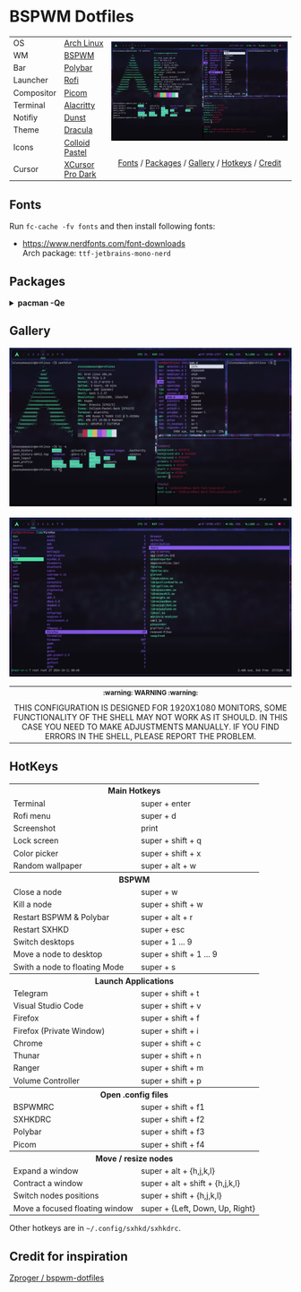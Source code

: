 <h1 align="left">BSPWM Dotfiles</h1> 

<table>
      <tr>
            <td>OS</td>
            <td><a target="_blank" href="https://archlinux.org/">Arch Linux</a></td>
            <td rowspan="10">
                  <img align="center" src="https://raw.githubusercontent.com/alexeymasasin/dotfiles/refs/heads/main/images/bspwm.png"/>
                  <br/><br/>
                  <p align="center">
                        <a href="#fonts">Fonts</a> / <a href="#packages">Packages</a> / <a href="#gallery">Gallery</a> / <a href="#hotkeys">Hotkeys</a> / <a href="#credit">Credit</a> 
                  </p>
            </td>
      </tr>
      <tr>
            <td>WM</td>
            <td><a target="_blank" href="https://github.com/baskerville/bspwm">BSPWM</a></td>
      </tr>
      <tr>
            <td>Bar</td>
            <td><a target="_blank" href="https://github.com/polybar/polybar">Polybar</a></td>
      </tr>
      <tr>
            <td>Launcher</td>
            <td><a target="_blank" href="https://github.com/davatorium/rofi">Rofi</a></td>
      </tr>
      <tr>
            <td>Compositor</td>
            <td><a target="_blank" href="https://github.com/FT-Labs/picom">Picom</a></td>
      </tr>
      <tr>
            <td>Terminal</td>
            <td><a href="https://alacritty.org/">Alacritty</a></td>
      </tr>
      <tr>
            <td>Notifiy</td>
            <td><a target="_blank" href="https://github.com/dunst-project/dunst">Dunst</a></td>
      </tr>
      <tr>
            <td>Theme</td>
            <td><a target="_blank" href="https://draculatheme.com/gtk">Dracula</a></td>
      </tr>
      <tr>
            <td>Icons</td>
            <td><a target="_blank" href="https://www.gnome-look.org/p/2200291">Colloid Pastel</a></td>
      </tr>
      <tr>
            <td>Cursor</td>
            <td><a target="_blank" href="https://www.gnome-look.org/p/1481466">XCursor Pro Dark</a></td>
      </tr>
      
</table>

<h2 id="fonts">Fonts</h2>

Run `fc-cache -fv fonts` and then install following fonts:
- https://www.nerdfonts.com/font-downloads <br>
      Arch package: `ttf-jetbrains-mono-nerd`

<h2 id="packages">Packages</h2>
<details>
  <summary><b>pacman -Qe</b></summary>
  
  ```
      alacritty 0.13.2-3
      amd-ucode 20240909.552ed9b8-1
      base 3-2
      base-devel 1-2
      blueberry 1.4.8-2
      bluez-utils 5.78-1
      bspwm 0.9.10-4
      deskreen 2.0.4-5
      discord 0.0.71-1
      dmenu 5.3-3
      dunst 1.11.0-1
      efibootmgr 18-3
      feh 3.10.3-1
      firefox 131.0.2-1
      flameshot 12.1.0-5
      git 2.47.0-1
      google-chrome 129.0.6668.100-1
      gpick 0.3-2
      grub 2:2.12-3
      gst-plugin-pipewire 1:1.2.5-1
      gvfs 1.56.0-1
      htop 3.3.0-3
      i2c-tools 4.3-6
      i3lock 2.15-2
      intel-media-driver 24.3.3-1
      iwd 2.22-1
      libpulse 17.0-3
      libva-intel-driver 2.4.1-3
      libva-mesa-driver 1:24.2.4-1
      linux 6.11.2.arch1-1
      linux-firmware 20240909.552ed9b8-1
      lsof 4.99.3-2
      lxappearance 0.6.3-5
      ly 1.0.2-1
      nano 8.2-1
      neofetch 7.1.0-2
      neovim 0.10.2-2
      network-manager-applet 1.36.0-1
      networkmanager 1.50.0-1
      nodejs-lts-iron 20.18.0-1
      noto-fonts-cjk 20230817-2
      npm 10.9.0-1
      ntfs-3g 2022.10.3-1
      openrgb 0.9-4
      os-prober 1.81-2
      pavucontrol 1:6.1-1
      picom 12.2-1
      pipewire 1:1.2.5-1
      pipewire-alsa 1:1.2.5-1
      pipewire-jack 1:1.2.5-1
      polybar 3.7.2-2
      pulseaudio 17.0-3
      pulseaudio-bluetooth 17.0-3
      ranger 1.9.3-11
      ripgrep 14.1.1-1
      rofi 1.7.5-3
      rxvt-unicode 9.31-6
      smartmontools 7.4-2
      sxhkd 0.6.2-4
      telegram-desktop 5.6.1-1
      thunar-volman 4.18.0-3
      ttf-liberation 2.1.5-2
      unzip 6.0-21
      vi 1:070224-6
      vim 9.1.0764-1
      visual-studio-code-bin 1.94.0-1
      vlc 3.0.21-6
      vulkan-intel 1:24.2.4-1
      vulkan-radeon 1:24.2.4-1
      wget 1.24.5-3
      wireless_tools 30.pre9-4
      wireplumber 0.5.6-1
      xclip 0.13-5
      xcolor 0.5.1-4
      xdg-utils 1.2.1-1
      xdo 0.5.7-3
      xf86-video-amdgpu 23.0.0-2
      xf86-video-ati 1:22.0.0-2
      xf86-video-nouveau 1.0.17-3
      xf86-video-vmware 13.4.0-3
      xorg-server 21.1.13-1
      xorg-xinit 1.4.2-2
      xorg-xrandr 1.5.2-2
      yarn 1.22.22-2
      zram-generator 1.1.2-1
  ```
</details>

<h2 id="gallery">Gallery</h2>
<p align="center">
<img src="https://raw.githubusercontent.com/alexeymasasin/dotfiles/refs/heads/main/images/bspwm.png" />
    &nbsp;&nbsp;
<img src="https://raw.githubusercontent.com/alexeymasasin/dotfiles/refs/heads/main/images/ranger.png" />
</p>


<table align="center">
   <tr>
      <th align="center">
         <sup>:warning: WARNING :warning:</sup>
      </th>
   </tr>
   <tr>
      <td align="center">
        THIS CONFIGURATION IS DESIGNED FOR 1920X1080 MONITORS,
        SOME FUNCTIONALITY OF THE SHELL MAY NOT WORK AS IT SHOULD.
        IN THIS CASE YOU NEED TO MAKE ADJUSTMENTS MANUALLY.
        IF YOU FIND ERRORS IN THE SHELL, PLEASE REPORT THE PROBLEM.
   </tr>
   </table>

<h2 id="hotkeys">HotKeys</h2>
<table>
      <tr>
            <th colspan="2">Main Hotkeys</th>
      </tr>
      <tr>
            <td>Terminal</td>
            <td>super + enter</td>
      </tr>
      <tr>
            <td>Rofi menu</td>
            <td>super + d</td>
      </tr>
      <tr>
            <td>Screenshot</td>
            <td>print</td>
      </tr>
      <tr>
            <td>Lock screen</td>
            <td>super + shift + q</td>
      </tr>
      <tr>
            <td>Color picker</td>
            <td>super + shift + x</td>
      </tr>
      <tr>
            <td>Random wallpaper</td>
            <td>super + alt + w</td>
      </tr>
      <tr>
            <th colspan="2"><b>BSPWM</b></th>
      </tr>
      <tr>
            <td>Close a node</td>
            <td>super + w</td>
      </tr>
      <tr>
            <td>Kill a node</td>
            <td>super + shift + w</td>
      </tr>
      <tr>
            <td>Restart BSPWM & Polybar</td>
            <td>super + alt + r</td>
      </tr>
      <tr>
            <td>Restart SXHKD</td>
            <td>super + esc</td>
      </tr>
      <tr>
            <td>Switch desktops</td>
            <td>super + 1 ... 9</td>
      </tr>
      <tr>
            <td>Move a node to desktop</td>
            <td>super + shift + 1 ... 9</td>
      </tr>
      <tr>
            <td>Swith a node to floating Mode</td>
            <td>super + s</td>
      </tr>
      <tr>
            <th colspan="2"><b>Launch Applications</b></th>
      </tr>
      <tr>
            <td>Telegram</td>
            <td>super + shift + t</td>
      </tr>
      <tr>
            <td>Visual Studio Code</td>
            <td>super + shift + v</td>
      </tr>
      <tr>
            <td>Firefox</td>
            <td>super + shift + f</td>
      </tr>
      <tr>
            <td>Firefox (Private Window)</td>
            <td>super + shift + i</td>
      </tr>
      <tr>
            <td>Chrome</td>
            <td>super + shift + c</td>
      </tr>
      <tr>
            <td>Thunar</td>
            <td>super + shift + n</td>
      </tr>
      <tr>
            <td>Ranger</td>
            <td>super + shift + m</td>
      </tr>
      <tr>
            <td>Volume Controller</td>
            <td>super + shift + p</td>
      </tr>
      <tr>
            <th colspan="2"><b>Open .config files</b></th>
      </tr>
      <tr>
            <td>BSPWMRC</td>
            <td>super + shift + f1</td>
      </tr>
      <tr>
            <td>SXHKDRC</td>
            <td>super + shift + f2</td>
      </tr>
      <tr>
            <td>Polybar</td>
            <td>super + shift + f3</td>
      </tr>
      <tr>
            <td>Picom</td>
            <td>super + shift + f4</td>
      </tr>
            <th colspan="2"><b>Move / resize nodes</b></th>
      </tr>
      <tr>
            <td>Expand a window</td>
            <td>super + alt + {h,j,k,l}</td>
      </tr>
      <tr>
            <td>Contract a window</td>
            <td>super + alt + shift + {h,j,k,l}</td>
      </tr>
      <tr>
            <td>Switch nodes positions</td>
            <td>super + shift + {h,j,k,l}</td>
      </tr>
      <tr>
            <td>Move a focused floating window</td>
            <td>super + {Left, Down, Up, Right}</td>
      </tr>
</table>

Other hotkeys are in `~/.config/sxhkd/sxhkdrc`.

<h2 id="credit">Credit for inspiration</h2>

[Zproger / bspwm-dotfiles](https://github.com/Zproger/bspwm-dotfiles)
